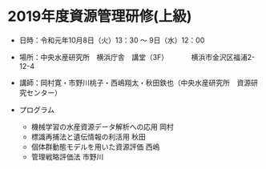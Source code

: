 # 2019年度資源管理研修(上級)

- 日時：令和元年10月8日（火）13：30 ～ 9日（水）12：00
- 場所：中央水産研究所　横浜庁舎　講堂（3F）
　　　横浜市金沢区福浦2-12-4
- 講師：岡村寛・市野川桃子・西嶋翔太・秋田鉄也（中央水産研究所　資源研究センター）

- プログラム
   - 機械学習の水産資源データ解析への応用	岡村
   - 標識再捕法と遺伝情報の利活用	秋田
   - 個体群動態モデルを用いた資源評価	西嶋
   - 管理戦略評価法	市野川
